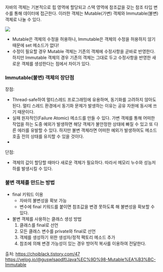 자바의 객체는 기본적으로 힙 영역에 할당되고 스택 영역에 참조값을 갖는 참조 타입 변수를 통해 데이터에 접근한다. 이러한 객체는 Mutable(가변) 객체와 Immutable(불변) 객체로 나눌 수 있다. 

![](https://velog.velcdn.com/images/kkimdy_12/post/e1fdf514-5a31-4ebb-bd47-91c25479028b/image.png)
- Mutable은 객체의 수정을 허용하나, Immutable은 객체의 수정을 허용하지 않기 때문에 set 메소드가 없다! 
- 수정이 필요할 경우 Mutable 객체는 기존의 객체에 수정사항을 곧바로 반영한다. 하지만 Immutable 객체의 경우 기존의 객체는 그대로 두고 수정사항을 반영한 새로운 객체를 생성한다는 점에서 차이가 있다.

### Immutable(불변) 객체의 장단점
장점: 
- Thread-safe하여 멀티스레드 프로그래밍에 유용하며, 동기화를 고려하지 않아도 된다. 멀티 스레드 환경에서 동기화 문제가 발생하는 이유는 공유 자원에 동시에 쓰기 때문이다. 
- 실패 원자적인(Failure Atomic) 메소드를 만들 수 있다. 가변 객체를 통해 어떠한 작업을 하는 도중 예외가 발생하면 해당 객체가 불안정한 상태에 빠질 수 있고 또 다른 에러를 유발할 수 있다. 하지만 불변 객체라면 어떠한 예외가 발생하여도 메소드 호출 전의 상태를 유지할 수 있을 것이다.
- 
단점: 
- 객체의 값이 할당할 때마다 새로운 객체가 필요하다. 따라서 메모리 누수와 성능저하를 발생시킬 수 있다. 

### 불변 객체를 만드는 방법
- final 키워드 이용
	- 자바의 불변성을 확보 가능
	- 변수에 final 키워드를 붙이면 참조값을 변경 못하도록 해 불변성을 확보할 수 있다. 
- 불변 객체를 사용하는 클래스 생성 방법
	1) 클래스를 final로 선언
    2) 모든 클래스 변수를 private와 final로 선언
    3) 객체를 생성하기 위한 생성자/정적 팩토리 메소드 추가 
    4) 참조에 의해 변경 가능성이 있는 경우 방어적 복사를 이용하여 전달한다. 


출처: 
https://choiblack.tistory.com/47
https://velog.io/@guswlsapdlf/Java%EC%9D%98-Mutable%EA%B3%BC-Immutable
